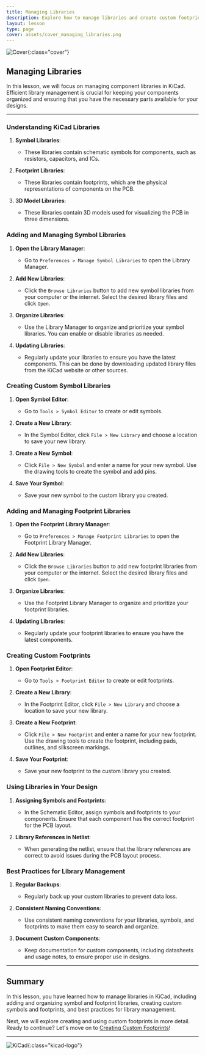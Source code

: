 ```yaml
---
title: Managing Libraries
description: Explore how to manage libraries and create custom footprints in KiCad.
layout: lesson
type: page
cover: assets/cover_managing_libraries.png
---
```


![Cover](assets/cover_managing_libraries.png){:class="cover"}

## Managing Libraries

In this lesson, we will focus on managing component libraries in KiCad. Efficient library management is crucial for keeping your components organized and ensuring that you have the necessary parts available for your designs.

---

### Understanding KiCad Libraries

1. **Symbol Libraries**:
   - These libraries contain schematic symbols for components, such as resistors, capacitors, and ICs.

2. **Footprint Libraries**:
   - These libraries contain footprints, which are the physical representations of components on the PCB.

3. **3D Model Libraries**:
   - These libraries contain 3D models used for visualizing the PCB in three dimensions.

### Adding and Managing Symbol Libraries

1. **Open the Library Manager**:
   - Go to `Preferences > Manage Symbol Libraries` to open the Library Manager.

2. **Add New Libraries**:
   - Click the `Browse Libraries` button to add new symbol libraries from your computer or the internet. Select the desired library files and click `Open`.

3. **Organize Libraries**:
   - Use the Library Manager to organize and prioritize your symbol libraries. You can enable or disable libraries as needed.

4. **Updating Libraries**:
   - Regularly update your libraries to ensure you have the latest components. This can be done by downloading updated library files from the KiCad website or other sources.

### Creating Custom Symbol Libraries

1. **Open Symbol Editor**:
   - Go to `Tools > Symbol Editor` to create or edit symbols.

2. **Create a New Library**:
   - In the Symbol Editor, click `File > New Library` and choose a location to save your new library.

3. **Create a New Symbol**:
   - Click `File > New Symbol` and enter a name for your new symbol. Use the drawing tools to create the symbol and add pins.

4. **Save Your Symbol**:
   - Save your new symbol to the custom library you created.

### Adding and Managing Footprint Libraries

1. **Open the Footprint Library Manager**:
   - Go to `Preferences > Manage Footprint Libraries` to open the Footprint Library Manager.

2. **Add New Libraries**:
   - Click the `Browse Libraries` button to add new footprint libraries from your computer or the internet. Select the desired library files and click `Open`.

3. **Organize Libraries**:
   - Use the Footprint Library Manager to organize and prioritize your footprint libraries.

4. **Updating Libraries**:
   - Regularly update your footprint libraries to ensure you have the latest components.

### Creating Custom Footprints

1. **Open Footprint Editor**:
   - Go to `Tools > Footprint Editor` to create or edit footprints.

2. **Create a New Library**:
   - In the Footprint Editor, click `File > New Library` and choose a location to save your new library.

3. **Create a New Footprint**:
   - Click `File > New Footprint` and enter a name for your new footprint. Use the drawing tools to create the footprint, including pads, outlines, and silkscreen markings.

4. **Save Your Footprint**:
   - Save your new footprint to the custom library you created.

### Using Libraries in Your Design

1. **Assigning Symbols and Footprints**:
   - In the Schematic Editor, assign symbols and footprints to your components. Ensure that each component has the correct footprint for the PCB layout.

2. **Library References in Netlist**:
   - When generating the netlist, ensure that the library references are correct to avoid issues during the PCB layout process.

### Best Practices for Library Management

1. **Regular Backups**:
   - Regularly back up your custom libraries to prevent data loss.

2. **Consistent Naming Conventions**:
   - Use consistent naming conventions for your libraries, symbols, and footprints to make them easy to search and organize.

3. **Document Custom Components**:
   - Keep documentation for custom components, including datasheets and usage notes, to ensure proper use in designs.

---

## Summary

In this lesson, you have learned how to manage libraries in KiCad, including adding and organizing symbol and footprint libraries, creating custom symbols and footprints, and best practices for library management.

Next, we will explore creating and using custom footprints in more detail. Ready to continue? Let's move on to [Creating Custom Footprints](09_custom_footprints.md)!

---

![KiCad](assets/kicad_logo.png){:class="kicad-logo"}
